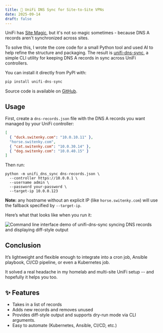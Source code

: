 ```yaml
---
title: 📡 UniFi DNS Sync for Site-to-Site VPNs
date: 2025-09-14
draft: false
---
```

UniFi has [Site Magic](https://help.ui.com/hc/en-us/articles/16750417515159-UniFi-Gateway-Setting-Up-SD-WAN-with-UniFi-Site-Magic), but it's not so magic sometimes - because DNS A records aren't synchronized across sites.

To solve this, I wrote the core code for a small Python tool and used AI to help refine the structure and packaging. The result is [unifi-dns-sync](https://pypi.org/project/unifi-dns-sync/), a simple CLI utility for keeping DNS A records in sync across UniFi controllers.

You can install it directly from PyPI with:

```python
pip install unifi-dns-sync
```

Source code is available on [GitHub](https://github.com/cswitenky/unifi-dns-sync).

## Usage

First, create a `dns-records.json` file with the DNS A records you want managed by your UniFi controller:

```json
[
  { "duck.switenky.com": "10.0.10.11" },
  "horse.switenky.com",
  { "cat.switenky.com": "10.0.30.14" },
  { "dog.switenky.com": "10.0.40.15" }
]
```

Then run:

```
python -m unifi_dns_sync dns-records.json \
  --controller https://10.0.0.1 \
  --username admin \
  --password your-password \
  --target-ip 10.0.0.123
```

**Note:** any hostname without an explicit IP (like `horse.switenky.com`) will use the fallback specified by `--target-ip`.

Here’s what that looks like when you run it: 

![Command line interface demo of unifi-dns-sync syncing DNS records and displaying diff-style output](/images/demo.png)

## Conclusion

It’s lightweight and flexible enough to integrate into a cron job, Ansible playbook, CI/CD pipeline, or even a Kubernetes job.

It solved a real headache in my homelab and multi-site UniFi setup -- and hopefully it helps you too.

## ✨ Features

* Takes in a list of records
* Adds new records and removes unused 
* Provides diff-style output and supports dry-run mode via CLI arguments.
* Easy to automate (Kubernetes, Ansible, CI/CD, etc.)
